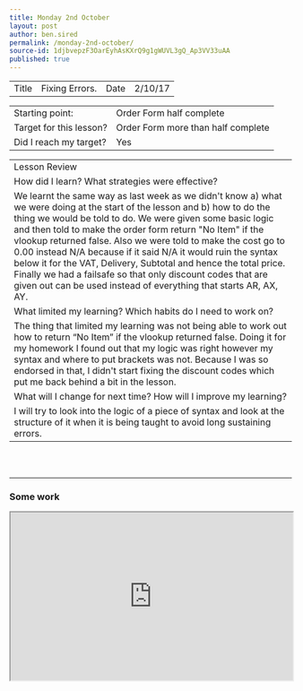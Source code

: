 ```yaml
---
title: Monday 2nd October
layout: post
author: ben.sired
permalink: /monday-2nd-october/
source-id: 1djbvepzF3OarEyhAsKXrQ9g1gWUVL3gQ_Ap3VV33uAA
published: true
---
```

<table>
  <tr>
    <td>Title</td>
    <td>Fixing Errors.</td>
    <td>Date</td>
    <td>2/10/17</td>
  </tr>
</table>


<table>
  <tr>
    <td>Starting point:</td>
    <td>Order Form half complete </td>
  </tr>
  <tr>
    <td>Target for this lesson?</td>
    <td>Order Form more than half complete</td>
  </tr>
  <tr>
    <td>Did I reach my target? 
</td>
    <td>Yes</td>
  </tr>
</table>


<table>
  <tr>
    <td>Lesson Review</td>
  </tr>
  <tr>
    <td>How did I learn? What strategies were effective? </td>
  </tr>
  <tr>
    <td>We learnt the same way as last week as we didn't know a) what we were doing at the start of the lesson and b) how to do the thing we would be told to do. We were given some basic logic and then told to make the order form return "No Item" if the vlookup returned false. Also we were told to make the cost go to 0.00 instead N/A because if it said N/A it would ruin the syntax below it for the VAT, Delivery, Subtotal and hence the total price. Finally we had a failsafe so that only discount codes that are given out can be used instead of everything that starts AR, AX, AY.</td>
  </tr>
  <tr>
    <td>What limited my learning? Which habits do I need to work on?</td>
  </tr>
  <tr>
    <td>The thing that limited my learning was not being able to work out how to return “No Item” if the vlookup returned false. Doing it for my homework I found out that my logic was right however my syntax and where to put brackets was not. Because I was so endorsed in that, I didn't start fixing the discount codes which put me back behind a bit in the lesson.</td>
  </tr>
  <tr>
    <td>What will I change for next time? How will I improve my learning?</td>
  </tr>
  <tr>
    <td>I will try to look into the logic of a piece of syntax and look at the structure of it when it is being taught to avoid long sustaining errors.</td>
  </tr>
</table>

<br>
<br>
<hr>
<h3>Some work</h3>
<iframe width = "100%" height = 300px src="https://docs.google.com/spreadsheets/d/e/2PACX-1vTuEermi-5nTEdx6k3TZaYVxmeCQ2EGguVCA-aV3G8h78HMoqpGtK-w1MTFr-7BSaynH4S7NiKC010B/pubhtml?widget=true&amp;headers=false"></iframe>


